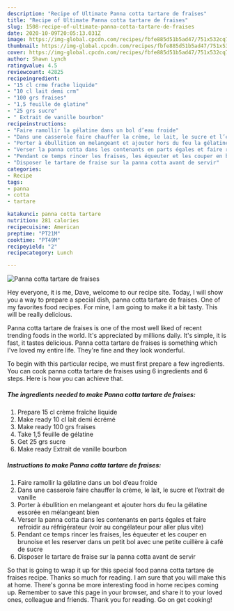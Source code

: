 ```yaml
---
description: "Recipe of Ultimate Panna cotta tartare de fraises"
title: "Recipe of Ultimate Panna cotta tartare de fraises"
slug: 1508-recipe-of-ultimate-panna-cotta-tartare-de-fraises
date: 2020-10-09T20:05:13.031Z
image: https://img-global.cpcdn.com/recipes/fbfe885d51b5ad47/751x532cq70/panna-cotta-tartare-de-fraises-photo-principale-de-la-recette.jpg
thumbnail: https://img-global.cpcdn.com/recipes/fbfe885d51b5ad47/751x532cq70/panna-cotta-tartare-de-fraises-photo-principale-de-la-recette.jpg
cover: https://img-global.cpcdn.com/recipes/fbfe885d51b5ad47/751x532cq70/panna-cotta-tartare-de-fraises-photo-principale-de-la-recette.jpg
author: Shawn Lynch
ratingvalue: 4.5
reviewcount: 42825
recipeingredient:
- "15 cl crme frache liquide"
- "10 cl lait demi crm"
- "100 grs fraises"
- "1,5 feuille de glatine"
- "25 grs sucre"
- " Extrait de vanille bourbon"
recipeinstructions:
- "Faire ramollir la gélatine dans un bol d’eau froide"
- "Dans une casserole faire chauffer la crème, le lait, le sucre et l’extrait de vanille"
- "Porter à ébullition en melangeant et ajouter hors du feu la gélatine essorée en mélangeant bien"
- "Verser la panna cotta dans les contenants en parts égales et faire refroidir au réfrigérateur (voir au congélateur pour aller plus vite)"
- "Pendant ce temps rincer les fraises, les équeuter et les couper en brunoise et les reserver dans un petit bol avec une petite cuillère à café de sucre"
- "Disposer le tartare de fraise sur la panna cotta avant de servir"
categories:
- Recipe
tags:
- panna
- cotta
- tartare

katakunci: panna cotta tartare 
nutrition: 281 calories
recipecuisine: American
preptime: "PT21M"
cooktime: "PT49M"
recipeyield: "2"
recipecategory: Lunch

---
```



![Panna cotta tartare de fraises](https://img-global.cpcdn.com/recipes/fbfe885d51b5ad47/751x532cq70/panna-cotta-tartare-de-fraises-photo-principale-de-la-recette.jpg)

Hey everyone, it is me, Dave, welcome to our recipe site. Today, I will show you a way to prepare a special dish, panna cotta tartare de fraises. One of my favorites food recipes. For mine, I am going to make it a bit tasty. This will be really delicious.



Panna cotta tartare de fraises is one of the most well liked of recent trending foods in the world. It's appreciated by millions daily. It's simple, it is fast, it tastes delicious. Panna cotta tartare de fraises is something which I've loved my entire life. They're fine and they look wonderful.


To begin with this particular recipe, we must first prepare a few ingredients. You can cook panna cotta tartare de fraises using 6 ingredients and 6 steps. Here is how you can achieve that.

<!--inarticleads1-->

##### The ingredients needed to make Panna cotta tartare de fraises:

1. Prepare 15 cl crème fraîche liquide
1. Make ready 10 cl lait demi écrémé
1. Make ready 100 grs fraises
1. Take 1,5 feuille de gélatine
1. Get 25 grs sucre
1. Make ready  Extrait de vanille bourbon




<!--inarticleads2-->

##### Instructions to make Panna cotta tartare de fraises:

1. Faire ramollir la gélatine dans un bol d’eau froide
1. Dans une casserole faire chauffer la crème, le lait, le sucre et l’extrait de vanille
1. Porter à ébullition en melangeant et ajouter hors du feu la gélatine essorée en mélangeant bien
1. Verser la panna cotta dans les contenants en parts égales et faire refroidir au réfrigérateur (voir au congélateur pour aller plus vite)
1. Pendant ce temps rincer les fraises, les équeuter et les couper en brunoise et les reserver dans un petit bol avec une petite cuillère à café de sucre
1. Disposer le tartare de fraise sur la panna cotta avant de servir




So that is going to wrap it up for this special food panna cotta tartare de fraises recipe. Thanks so much for reading. I am sure that you will make this at home. There's gonna be more interesting food in home recipes coming up. Remember to save this page in your browser, and share it to your loved ones, colleague and friends. Thank you for reading. Go on get cooking!
